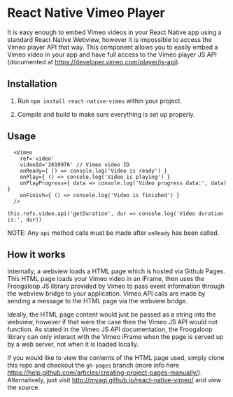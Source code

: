 # React Native Vimeo Player

It is easy enough to embed Vimeo videos in your React Native app using a standard
React Native Webview, however it is impossible to access the Vimeo player API that way.
This component allows you to easily embed a Vimeo video in your app and have full access to
the Vimeo player JS API (documented at https://developer.vimeo.com/player/js-api).

## Installation

1. Run `npm install react-native-vimeo` within your project.

2. Compile and build to make sure everything is set up properly.

## Usage

```
  <Vimeo
    ref='video'
    videoId='2619976' // Vimeo video ID
    onReady={ () => console.log('Video is ready') }
    onPlay={ () => console.log('Video is playing') }
    onPlayProgress={ data => console.log('Video progress data:', data) }
    onFinish={ () => console.log('Video is finished') }
  />
```

`this.refs.video.api('getDuration', dur => console.log('Video duration is:', dur))`

NOTE: Any `api` method calls must be made after `onReady` has been called.

## How it works

Internally, a webview loads a HTML page which is hosted via Github Pages. This HTML page loads your
Vimeo video in an iFrame, then uses the Froogaloop JS library provided by Vimeo to pass event
information through the webview bridge to your application. Vimeo API calls are made by sending a
message to the HTML page via the webview bridge.

Ideally, the HTML page content would just be passed as a string into the webview, however if that
were the case then the Vimeo JS API would not function. As stated in the Vimeo JS API
documentation, the Froogaloop library can only interact with the Vimeo iFrame when the page is
served up by a web server, not when it is loaded locally.

If you would like to view the contents of the HTML page used, simply clone this repo
and checkout the `gh-pages` branch (more info here
https://help.github.com/articles/creating-project-pages-manually/). Alternatively, just visit
http://myagi.github.io/react-native-vimeo/ and view the source.
